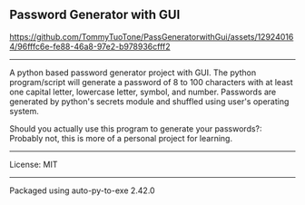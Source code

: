 Password Generator with GUI
-------




<p align="center">
  

https://github.com/TommyTuoTone/PassGeneratorwithGui/assets/129240164/96fffc6e-fe88-46a8-97e2-b978936cfff2




</p>


    




-------
A python based password generator project with GUI.
The python program/script will generate a password of 8 to 100 characters with at least one capital letter, lowercase letter, symbol, and number. 
Passwords are generated by python's secrets module and shuffled using user's operating system.

Should you actually use this program to generate your passwords?:
Probably not, this is more of a personal project for learning.

-------

License: MIT

-------
Packaged using auto-py-to-exe 2.42.0
